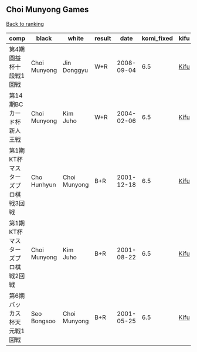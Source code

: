 ## Choi Munyong Games

[Back to ranking](../../index.md)




| **comp** | **black** | **white** | **result** | **date** | **komi_fixed** | **kifu** | 
| --- | --- | --- | --- | --- | --- | --- |
| 第4期圓益杯十段戦1回戦 | Choi Munyong | Jin Donggyu | W+R | 2008-09-04 | 6.5 | [Kifu](https://kifudepot.net/kifucontents.php?id=s76cNzQmKxr1WKlK99vI%2FA%3D%3D) | 
| 第14期BCカード杯新人王戦 | Choi Munyong | Kim Juho | W+R | 2004-02-06 | 6.5 | [Kifu](https://kifudepot.net/kifucontents.php?id=rDftI8JREfWlFZqqqcI5Hg%3D%3D) | 
| 第1期KT杯マスターズプロ棋戦3回戦 | Cho Hunhyun | Choi Munyong | B+R | 2001-12-18 | 6.5 | [Kifu](https://kifudepot.net/kifucontents.php?id=%2F45fvbrTbxhQHTl7x2z7Eg%3D%3D) | 
| 第1期KT杯マスターズプロ棋戦2回戦 | Choi Munyong | Kim Juho | B+R | 2001-08-22 | 6.5 | [Kifu](https://kifudepot.net/kifucontents.php?id=sXQJCx5ufRWEXsfbGsCzEQ%3D%3D) | 
| 第6期バッカス杯天元戦1回戦 | Seo Bongsoo | Choi Munyong | B+R | 2001-05-25 | 6.5 | [Kifu](https://kifudepot.net/kifucontents.php?id=A4D0Blq7okqFGIGSd8H%2F3g%3D%3D) |




